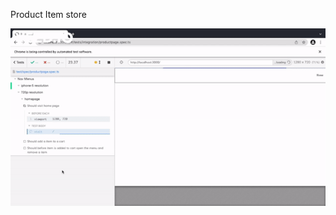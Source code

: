 Product Item store

![Alt Text](https://github.com/Lumaraescoder/front-end/blob/main/ezgif-3-d2b8b38e73.gif)
